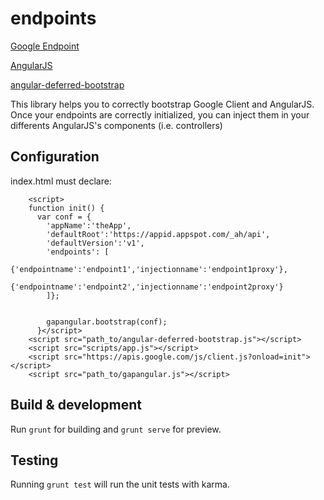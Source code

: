 # endpoints

[Google Endpoint](https://cloud.google.com/appengine/docs/java/endpoints')

[AngularJS](https://angularjs.org)

[angular-deferred-bootstrap](https://github.com/philippd/angular-deferred-bootstrap)

This library helps you to correctly bootstrap Google Client and AngularJS. Once your endpoints are correctly initialized, you can inject them in your differents AngularJS's components (i.e. controllers)

## Configuration

index.html must declare:

```
	<script>    
	function init() {
      var conf = {
        'appName':'theApp',
        'defaultRoot':'https://appid.appspot.com/_ah/api',
        'defaultVersion':'v1',
        'endpoints': [
        	{'endpointname':'endpoint1','injectionname':'endpoint1proxy'},
        	{'endpointname':'endpoint2','injectionname':'endpoint2proxy'}
        ]};


        gapangular.bootstrap(conf);
      }</script>
    <script src="path_to/angular-deferred-bootstrap.js"></script>
    <script src="scripts/app.js"></script>
    <script src="https://apis.google.com/js/client.js?onload=init"></script> 
    <script src="path_to/gapangular.js"></script>

```

## Build & development

Run `grunt` for building and `grunt serve` for preview.

## Testing

Running `grunt test` will run the unit tests with karma.
